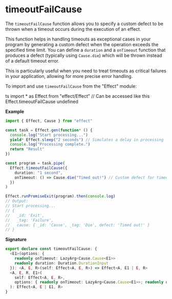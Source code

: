 # timeoutFailCause

The `timeoutFailCause` function allows you to specify a custom defect
to be thrown when a timeout occurs during the execution of an effect.

This function helps in handling timeouts as exceptional cases in your program
by generating a custom defect when the operation exceeds the specified time
limit. You can define a `duration` and a `onTimeout` function that produces a
defect (typically using `Cause.die`) which will be thrown instead of a
default timeout error.

This is particularly useful when you need to treat timeouts as critical
failures in your application, allowing for more precise error handling.

To import and use `timeoutFailCause` from the "Effect" module:

ts
import \* as Effect from "effect/Effect"
// Can be accessed like this
Effect.timeoutFailCause
undefined

**Example**

```ts
import { Effect, Cause } from "effect"

const task = Effect.gen(function* () {
  console.log("Start processing...")
  yield* Effect.sleep("2 seconds") // Simulates a delay in processing
  console.log("Processing complete.")
  return "Result"
})

const program = task.pipe(
  Effect.timeoutFailCause({
    duration: "1 second",
    onTimeout: () => Cause.die("Timed out!") // Custom defect for timeout
  })
)

Effect.runPromiseExit(program).then(console.log)
// Output:
// Start processing...
// {
//   _id: 'Exit',
//   _tag: 'Failure',
//   cause: { _id: 'Cause', _tag: 'Die', defect: 'Timed out!' }
// }
```

**Signature**

```ts
export declare const timeoutFailCause: {
  <E1>(options: {
    readonly onTimeout: LazyArg<Cause.Cause<E1>>
    readonly duration: Duration.DurationInput
  }): <A, E, R>(self: Effect<A, E, R>) => Effect<A, E1 | E, R>
  <A, E, R, E1>(
    self: Effect<A, E, R>,
    options: { readonly onTimeout: LazyArg<Cause.Cause<E1>>; readonly duration: Duration.DurationInput }
  ): Effect<A, E | E1, R>
}
```
